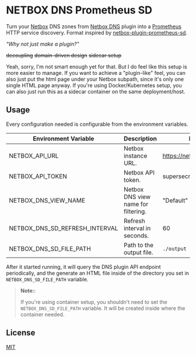 # NETBOX DNS Prometheus SD

Turn your [Netbox](https://netboxlabs.com) DNS zones from [Netbox DNS](https://github.com/netbox-community/netbox-dns) plugin into a [Prometheus](https://prometheus.io/) HTTP service discovery. Format inspired by [netbox-plugin-prometheus-sd](https://github.com/FlxPeters/netbox-plugin-prometheus-sd).

*"Why not just make a plugin?"*

~~decoupling~~
~~domain-driven design~~
~~sidecar setup~~

Yeah, sorry, I'm not smart enough yet for that. But I do feel like this setup is more easier to manage. If you want to achieve a "plugin-like" feel, you can also just put the html page under your Netbox subpath, since it's only one single HTML page anyway. If you're using Docker/Kubernetes setup, you can also just run this as a sidecar container on the same deployment/host.

## Usage

Every configuration needed is configurable from the environment variables.

| Environment Variable | Description | Example |
|----------------------|-------------|---------|
| NETBOX_API_URL | Netbox instance URL. | https://netbox.example.com |
| NETBOX_API_TOKEN | Netbox API token. | supersecrettoken69420 |
| NETBOX_DNS_VIEW_NAME | Netbox DNS view name for filtering. | "Default" |
| NETBOX_DNS_SD_REFRESH_INTERVAL | Refresh interval in seconds. | 60 |
| NETBOX_DNS_SD_FILE_PATH | Path to the output file. | `./output` |

After it started running, it will query the DNS plugin API endpoint periodically, and the generate an HTML file inside of the directory you set in `NETBOX_DNS_SD_FILE_PATH` variable.

>**Note:**:
>
>If you're using container setup, you shouldn't need to set the `NETBOX_DNS_SD_FILE_PATH` variable. It will be created inside where the container needed.

## License

[MIT](./LICENSE)
